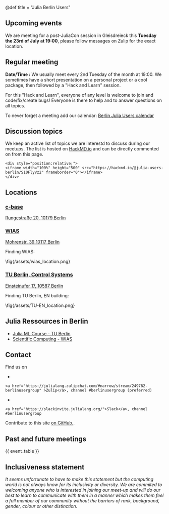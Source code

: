 @def title = "Julia Berlin Users"

## Upcoming events

We are meeting for a post-JuliaCon session in Gleisdreieck this **Tuesday the 23rd of July at 19:00**, please follow messages on Zulip for the exact location.

## Regular meeting

**Date/Time :** We usually meet every 2nd Tuesday of the month at 19:00.
We sometimes have a short presentation on a personal project or a cool package, then followed by a "Hack and Learn" session.

For this "Hack and Learn", everyone of any level is welcome to join and code/fix/create bugs! Everyone is there to help and to answer
questions on all topics.

To never forget a meeting add our calendar: [Berlin Julia Users calendar](https://calendar.google.com/calendar/u/0?cid=anVsaWEtdXNlcnMtYmVybGluQHByb3Rvbi5tZQ)

## Discussion topics

We keep an active list of topics we are interestd to discuss during our meetups.
The list is hosted on [HackMD.io](https://hackmd.io) and can be directly commented
on from this page.

~~~
<div style="position:relative;">
<iframe width="100%" height="500" src="https://hackmd.io/@julia-users-berlin/S10FlyVz2" frameborder="0"></iframe>
</div>
~~~

## Locations

### [c-base](https://c-base.org)

  [Rungestraße 20, 10179 Berlin](https://goo.gl/maps/QWKse8LcxxS8G1kM8)

### [WIAS](https://www.wias-berlin.de/)

  [Mohrenstr. 39 10117 Berlin](https://goo.gl/maps/v8o2CuL4NPgbWKBj9)

  Finding WIAS:

  \fig{/assets/wias_location.png}

### [TU Berlin, Control Systems](www.control.tu-berlin.de)

  [Einsteinufer 17, 10587 Berlin](https://www.openstreetmap.org/way/26499336#map=18/52.51505/13.32682)

  Finding TU Berlin, EN building:

  \fig{/assets/TU-EN_location.png}

## Julia Ressources in Berlin

- [Julia ML Course - TU Berlin](https://github.com/adrhill/julia-ml-course)
- [Scientific Computing - WIAS](https://www.wias-berlin.de/people/fuhrmann/SciComp-WS2021/)

## Contact

Find us on  

-

~~~
<a href="https://julialang.zulipchat.com/#narrow/stream/249782-berlinusergroup" >Zulip</a>, channel #berlinusergroup (preferred)
~~~

-

~~~
<a href="https://slackinvite.julialang.org/">Slack</a>, channel #berlinusergroup
~~~


Contribute to this site [on GitHub.](https://github.com/julia-users-berlin/julia-users-berlin.github.io).

## Past and future meetings

{{ event_table }}

## Inclusiveness statement

*It seems unfortunate to have to make this statement but the computing world is not always know for its inclusivity or diversity. We are commited to welcoming anyone who is interested in joining our meet-up and will do our best to learn to communicate with them in a manner which makes them feel a full member of our community without the barriers of rank, background, gender, colour or other distinction.*
